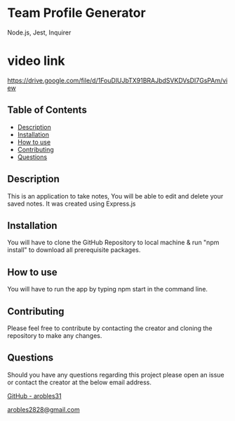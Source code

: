 # Team Profile Generator
Node.js, Jest, Inquirer

# video link
https://drive.google.com/file/d/1FouDlUJbTX91BRAJbdSVKDVsDI7GsPAm/view

## Table of Contents

- [Description](#description)
- [Installation](#installation)
- [How to use](#how-to-use)
- [Contributing](#contributing)
- [Questions](#questions)

## Description

This is an application to take notes, You will be able to edit and delete your saved notes. It was created using Express.js

## Installation

You will have to clone the GitHub Repository to local machine & run "npm install" to download all prerequisite packages.

## How to use

You will have to run the app by typing npm start in the command line.

## Contributing

Please feel free to contribute by contacting the creator and cloning the repository to make any changes.

## Questions

Should you have any questions regarding this project please open an issue or contact the creator at the below email address.

[GitHub - arobles31](https://github.com/arobles31)

[arobles2828@gmail.com](arobles2828@gmail.com)